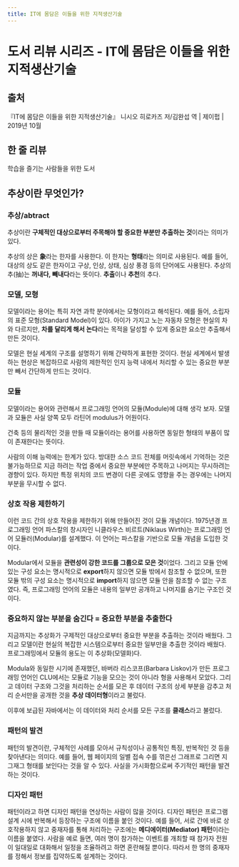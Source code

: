 ```yaml
---
title: IT에 몸담은 이들을 위한 지적생산기술
---
```

# 도서 리뷰 시리즈 - IT에 몸담은 이들을 위한 지적생산기술
## 출처
『IT에 몸담은 이들을 위한 지적생산기술』 니시오 히로카즈 저/김완섭 역 | 제이펍 | 2019년 10월

## 한 줄 리뷰
학습을 즐기는 사람들을 위한 도서

## 추상이란 무엇인가?
### 추상/abtract
추상이란 **구체적인 대상으로부터 주목해야 할 중요한 부분만 추출하는 것**이라는 의미가 있다. 

추상의 상은 **象**라는 한자를 사용한다. 이 한자는 **형태**라는 의미로 사용된다.
예를 들어, 대상의 상도 같은 한자이고 구상, 인상, 상태, 심상 풍경 등의 단어에도 사용된다.
추상의 추(抽)는 **꺼내다, 빼내다**라는 뜻이다. **추출**이나 **추천**의 추다.

### 모델, 모형
모델이라는 용어는 특히 자연 과학 분야에서는 모형이라고 해석된다. 예를 들어, 소립자의 표준 모형(Standard Model)이 있다.
아이가 가지고 노는 자동차 모형은 현실의 차와 다르지만, **차를 달리게 해서 논다**라는 목적을 달성할 수 있게 중요한 요소만 추출해서 만든 것이다.

모델은 현실 세계의 구조를 설명하기 위해 간략하게 표현한 것이다. 현실 세계에서 발생하는 현상은 복잡하므로 사람의 제한적인 인지 능력 내에서 처리할 수 있는 중요한 부분만 빼서 간단하게 만드는 것이다.

### 모듈
모델이라는 용어와 관련해서 프로그래밍 언어의 모듈(Module)에 대해 생각 보자.
모델과 모듈은 사실 양쪽 모두 라틴어 modulus가 어원이다.

건축 등의 물리적인 것을 만들 때 모듈이라는 용어를 사용하면 동일한 형태의 부품이 많이 존재한다는 뜻이다.

사람의 이해 능력에는 한계가 있다. 방대한 소스 코드 전체를 머릿속에서 기억하는 것은 불가능하므로 지금 하려는 작업 중에서 중요한 부분에만 주목하고 나머지는 무시하려는 경향이 있다. 하지만 특정 위치의 코드 변경이 다른 곳에도 영향을 주는 경우에는 나머지 부분을 무시할 수 없다.

### 상호 작용 제한하기
이런 코드 간의 상호 작용을 제한하기 위해 만들어진 것이 모듈 개념이다. 1975년경 프로그래밍 언어 파스칼의 창시자인 니클라우스 비르트(Niklaus Wirth)는 프로그래밍 언어 모듈러(Modular)를 설계했다. 이 언어는 파스칼을 기반으로 모듈 개념을 도입한 것이다.

Modular에서 모듈을 **관련성이 강한 코드를 그룹으로 모은 것**이었다. 그리고 모듈 안에 있는 구성 요소는 명시적으로 **export**하지 않으면 모듈 밖에서 참조할 수 없으며, 또한 모듈 밖의 구성 요소는 명시적으로 **import**하지 않으면 모듈 안을 참조할 수 없는 구조였다.
즉, 프로그래밍 언어의 모듈은 내용의 일부만 공개하고 나머지를 숨기는 구조인 것이다.

### 중요하지 않는 부분을 숨긴다 = 중요한 부분을 추출한다
지금까지는 추상화가 구제적인 대상으로부터 중요한 부분을 추출하는 것이라 배웠다. 그리고 모델이란 현실의 복잡한 시스템으로부터 중요한 일부만을 추출한 것이라 배웠다. 프로그래밍에서 모듈의 용도는 이 추상화(모델화)다.

Modula와 동일한 시기에 존재했던, 바버라 리스코프(Barbara Liskov)가 만든 프로그래밍 언어인 CLU에서는 모듈로 기능을 모으는 것이 아니라 형을 사용해서 모았다. 그리고 데이터 구조와 그것을 처리하는 순서를 모은 후 데이터 구조의 상세 부분을 감추고 처리 순서만을 공개한 것을 **추상 데이터형**이라고 불렀다.

이후에 보급된 자바에서는 이 데이터와 처리 순서를 모든 구조를 **클래스**라고 불렀다.

### 패턴의 발견
패턴의 발견이란, 구체적인 사례를 모아서 규칙성이나 공통적인 특징, 반복적인 것 등을 찾아낸다는 의미다. 예를 들어, 웹 페이지의 일별 접속 수를 꺾은선 그래프로 그리면 지그재그 형태를 보인다는 것을 알 수 있다. 사실을 가시화함으로써 주기적인 패턴을 발견하는 것이다.

### 디자인 패턴
패턴이라고 하면 디자인 패턴을 연상하는 사람이 많을 것이다. 디자인 패턴은 프로그램 설계 시에 반복해서 등장하는 구조에 이름을 붙인 것이다.
예를 들어, 서로 간에 바로 상호작용하지 않고 중재자를 통해 처리하는 구조에는 **메디에이터(Mediator) 패턴**이라는 이름을 붙였다.
사람을 예로 들면, 여러 명이 참가하는 이벤트를 개최할 때 참가자 전원이 일대일로 대화해서 일정을 조율하려고 하면 혼란해질 뿐이다. 따라서 한 명의 중재자를 정해서 정보를 집약하도록 설계하는 것이다. 